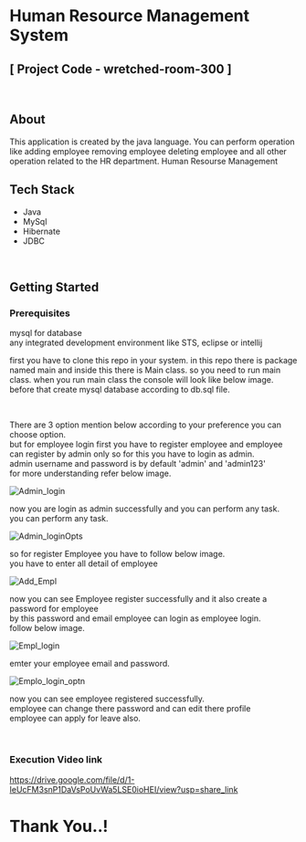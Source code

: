 # Human Resource Management System 
## [ Project Code - wretched-room-300 ]
<br>

## About
This application is created by the java language. You can perform operation like adding employee removing employee deleting employee and all other operation related to the HR department. Human Resourse  Management
<br>

## Tech Stack 
- Java
- MySql
- Hibernate
- JDBC

<br>

## Getting Started
### Prerequisites 
mysql for database
<br>
any integrated development environment like STS, eclipse or intellij
<br>

first you have to clone this repo in your system. 
in this repo there is package named main and inside this there is Main class. so you need to run main class.
when you run main class the console will look like below image.
before that create mysql database according to db.sql file.

<br>

There are 3 option mention below according to your preference you can choose option.
<br>
but for employee login first you have to register employee and employee can register by admin only so for this you have to login as admin. 
<br>
admin username and password is by default 'admin' and 'admin123'
<br>
for more understanding refer below image.

![Admin_login](https://user-images.githubusercontent.com/99876749/209477730-b099c2df-066d-45ba-987e-cd9160d31c67.png)


now you are login as admin successfully and you can perform any task.
<br>
you can perform any task.

![Admin_loginOpts](https://user-images.githubusercontent.com/99876749/209477737-766722fa-6d4e-4e5d-92d4-8a8ecfdec3b6.png)


so for register Employee you have to follow below image.
<br>
you have to enter all detail of employee

![Add_Empl](https://user-images.githubusercontent.com/99876749/209477750-044d4abd-e7d8-44f0-b453-c38eaab12579.png)

now you can see Employee register successfully and it also create a password for employee
<br>
by this password and email employee can login as employee login.
<br>
follow below image.

![Empl_login](https://user-images.githubusercontent.com/99876749/209477766-ffaf3264-99c2-4b0a-b7ed-5c6f6720fe12.png)


emter your employee email and password.

![Emplo_login_optn](https://user-images.githubusercontent.com/99876749/209477774-b7edbd02-dc72-4329-ae78-57c923e664da.png)

now you can see employee registered successfully.
<br>
employee can change there password and can edit there profile
<br>
employee can apply for leave also.

<br>

### Execution Video link
https://drive.google.com/file/d/1-IeUcFM3snP1DaVsPoUvWa5LSE0ioHEI/view?usp=share_link

# Thank You..!

